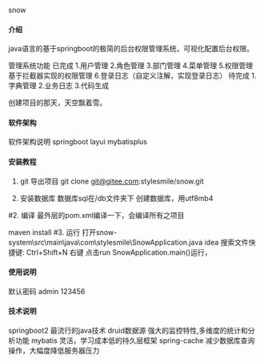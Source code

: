 snow

#### 介绍
java语言的基于springboot的极简的后台权限管理系统，可视化配置后台权限。

管理系统功能
已完成
1.用户管理 
2.角色管理 
3.部门管理 
4.菜单管理 
5.权限管理 
基于拦截器实现的权限管理
6.登录日志（自定义注解，实现登录日志）
待完成
1.字典管理 2.业务日志 3.代码生成

创建项目的那天，天空飘着雪。
#### 软件架构
软件架构说明
springboot
layui
mybatisplus

#### 安装教程

1. git 导出项目
git clone git@gitee.com:stylesmile/snow.git

2. 安装数据库 数据库sql在/db文件夹下
创建数据库，用utf8mb4

#2. 编译
最外层的pom.xml编译一下，会编译所有之项目

maven install
#3. 运行
打开snow-system\src\main\java\com\stylesmile\SnowApplication.java
idea 搜索文件快捷键: Ctrl+Shift+N
右键 点击run SnowApplication.main()运行，
#### 使用说明


默认密码 admin 123456

#### 技术说明
springboot2 最流行的java技术
druid数据源 强大的监控特性,多维度的统计和分析功能
mybatis  灵活，学习成本低的持久层框架
spring-cache 减少数据库查询操作，大幅度降低服务器压力
